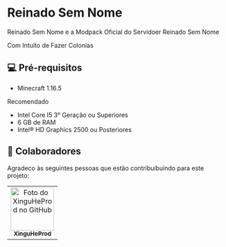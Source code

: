 # Reinado Sem Nome

Reinado Sem Nome e a Modpack Oficial do Servidoer Reinado Sem Nome

Com Intuito de Fazer Colonias

## 💻 Pré-requisitos

* Minecraft 1.16.5

Recomendado
* Intel Core I5 3° Geração ou Superiores
* 6 GB de RAM
* Intel® HD Graphics 2500 ou Posteriores

## 🤝 Colaboradores

Agradeco às seguintes pessoas que estão contribuíbuindo para este projeto:

<table>
  <tr>
    <td align="center">
      <a href="#">
        <img src="https://avatars.githubusercontent.com/u/70610129?v=4" width="100px;" alt="Foto do XinguHeProd no GitHub"/><br>
        <sub>
          <b>XinguHeProd</b>
        </sub>
      </a>
    </td>
  </tr>
</table>
